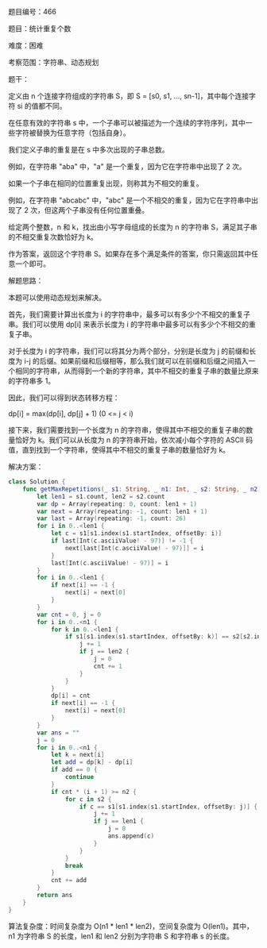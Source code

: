 题目编号：466

题目：统计重复个数

难度：困难

考察范围：字符串、动态规划

题干：

定义由 n 个连接字符组成的字符串 S，即 S = [s0, s1, ..., sn-1]，其中每个连接字符 si 的值都不同。

在任意有效的字符串 s 中，一个子串可以被描述为一个连续的字符序列，其中一些字符被替换为任意字符（包括自身）。

我们定义子串的重复是在 s 中多次出现的子串总数。

例如，在字符串 "aba" 中，"a" 是一个重复，因为它在字符串中出现了 2 次。

如果一个子串在相同的位置重复出现，则称其为不相交的重复。

例如，在字符串 "abcabc" 中，"abc" 是一个不相交的重复，因为它在字符串中出现了 2 次，但这两个子串没有任何位置重叠。

给定两个整数，n 和 k，找出由小写字母组成的长度为 n 的字符串 S，满足其子串的不相交重复次数恰好为 k。

作为答案，返回这个字符串 S。如果存在多个满足条件的答案，你只需返回其中任意一个即可。

解题思路：

本题可以使用动态规划来解决。

首先，我们需要计算出长度为 i 的字符串中，最多可以有多少个不相交的重复子串。我们可以使用 dp[i] 来表示长度为 i 的字符串中最多可以有多少个不相交的重复子串。

对于长度为 i 的字符串，我们可以将其分为两个部分，分别是长度为 j 的前缀和长度为 i-j 的后缀。如果前缀和后缀相等，那么我们就可以在前缀和后缀之间插入一个相同的字符串，从而得到一个新的字符串，其中不相交的重复子串的数量比原来的字符串多 1。

因此，我们可以得到状态转移方程：

dp[i] = max(dp[i], dp[j] + 1)  (0 <= j < i)

接下来，我们需要找到一个长度为 n 的字符串，使得其中不相交的重复子串的数量恰好为 k。我们可以从长度为 n 的字符串开始，依次减小每个字符的 ASCII 码值，直到找到一个字符串，使得其中不相交的重复子串的数量恰好为 k。

解决方案：

```swift
class Solution {
    func getMaxRepetitions(_ s1: String, _ n1: Int, _ s2: String, _ n2: Int) -> String {
        let len1 = s1.count, len2 = s2.count
        var dp = Array(repeating: 0, count: len1 + 1)
        var next = Array(repeating: -1, count: len1 + 1)
        var last = Array(repeating: -1, count: 26)
        for i in 0..<len1 {
            let c = s1[s1.index(s1.startIndex, offsetBy: i)]
            if last[Int(c.asciiValue! - 97)] != -1 {
                next[last[Int(c.asciiValue! - 97)]] = i
            }
            last[Int(c.asciiValue! - 97)] = i
        }
        for i in 0..<len1 {
            if next[i] == -1 {
                next[i] = next[0]
            }
        }
        var cnt = 0, j = 0
        for i in 0..<n1 {
            for k in 0..<len1 {
                if s1[s1.index(s1.startIndex, offsetBy: k)] == s2[s2.index(s2.startIndex, offsetBy: j)] {
                    j += 1
                    if j == len2 {
                        j = 0
                        cnt += 1
                    }
                }
            }
            dp[i] = cnt
            if next[i] == -1 {
                next[i] = next[0]
            }
        }
        var ans = ""
        j = 0
        for i in 0..<n1 {
            let k = next[i]
            let add = dp[k] - dp[i]
            if add == 0 {
                continue
            }
            if cnt * (i + 1) >= n2 {
                for c in s2 {
                    if c == s1[s1.index(s1.startIndex, offsetBy: j)] {
                        j += 1
                        if j == len1 {
                            j = 0
                            ans.append(c)
                        }
                    }
                }
                break
            }
            cnt += add
        }
        return ans
    }
}
```

算法复杂度：时间复杂度为 O(n1 * len1 * len2)，空间复杂度为 O(len1)。其中，n1 为字符串 S 的长度，len1 和 len2 分别为字符串 S 和字符串 s 的长度。